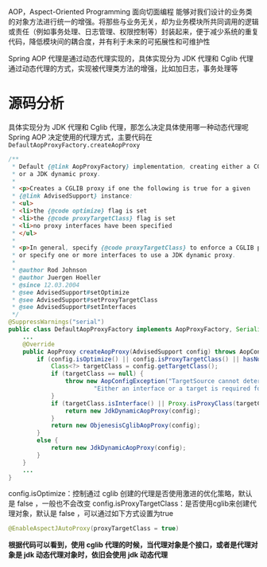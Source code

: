 AOP，Aspect-Oriented Programming
面向切面编程
能够对我们设计的业务类的对象方法进行统一的增强。将那些与业务无关，却为业务模块所共同调用的逻辑或责任（例如事务处理、日志管理、权限控制等）封装起来，便于减少系统的重复代码，降低模块间的耦合度，并有利于未来的可拓展性和可维护性

Spring AOP 代理是通过动态代理实现的，具体实现分为 JDK 代理和 Cglib 代理
通过动态代理的方式，实现被代理类方法的增强，比如加日志，事务处理等

# 源码分析
具体实现分为 JDK 代理和 Cglib 代理，那怎么决定具体使用哪一种动态代理呢
Spring AOP 决定使用的代理方式，主要代码在 `DefaultAopProxyFactory.createAopProxy`
```java
/**
 * Default {@link AopProxyFactory} implementation, creating either a CGLIB proxy
 * or a JDK dynamic proxy.
 *
 * <p>Creates a CGLIB proxy if one the following is true for a given
 * {@link AdvisedSupport} instance:
 * <ul>
 * <li>the {@code optimize} flag is set
 * <li>the {@code proxyTargetClass} flag is set
 * <li>no proxy interfaces have been specified
 * </ul>
 *
 * <p>In general, specify {@code proxyTargetClass} to enforce a CGLIB proxy,
 * or specify one or more interfaces to use a JDK dynamic proxy.
 *
 * @author Rod Johnson
 * @author Juergen Hoeller
 * @since 12.03.2004
 * @see AdvisedSupport#setOptimize
 * @see AdvisedSupport#setProxyTargetClass
 * @see AdvisedSupport#setInterfaces
 */
@SuppressWarnings("serial")
public class DefaultAopProxyFactory implements AopProxyFactory, Serializable {
    ...
	@Override
	public AopProxy createAopProxy(AdvisedSupport config) throws AopConfigException {
		if (config.isOptimize() || config.isProxyTargetClass() || hasNoUserSuppliedProxyInterfaces(config)) {
			Class<?> targetClass = config.getTargetClass();
			if (targetClass == null) {
				throw new AopConfigException("TargetSource cannot determine target class: " +
						"Either an interface or a target is required for proxy creation.");
			}
			if (targetClass.isInterface() || Proxy.isProxyClass(targetClass)) {
				return new JdkDynamicAopProxy(config);
			}
			return new ObjenesisCglibAopProxy(config);
		}
		else {
			return new JdkDynamicAopProxy(config);
		}
	}
    ...
}
```
config.isOptimize：控制通过 cglib 创建的代理是否使用激进的优化策略，默认是 false ，一般也不会改变
config.isProxyTargetClass：是否使用cglib来创建代理对象，默认是 false ，可以通过如下方式设置为true
```java
@EnableAspectJAutoProxy(proxyTargetClass = true)
```
**根据代码可以看到，使用 cglib 代理的时候，当代理对象是个接口，或者是代理对象是 jdk 动态代理对象时，依旧会使用 jdk 动态代理**